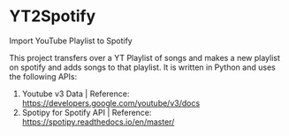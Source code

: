 # YT2Spotify
Import YouTube Playlist to Spotify

This project transfers over a YT Playlist of songs and makes a new playlist on spotify and adds songs to that playlist. It is written in Python and uses the following APIs:

1. Youtube v3 Data | Reference: https://developers.google.com/youtube/v3/docs
2. Spotipy for Spotify API | Reference: https://spotipy.readthedocs.io/en/master/
